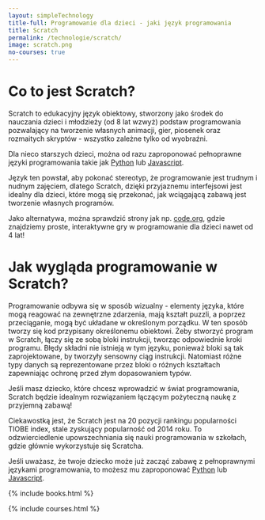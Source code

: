 ```yaml
---
layout: simpleTechnology
title-full: Programowanie dla dzieci - jaki język programowania
title: Scratch
permalink: /technologie/scratch/
image: scratch.png
no-courses: true
---
```


# Co to jest Scratch?

Scratch to edukacyjny język obiektowy, stworzony jako środek do nauczania dzieci i młodzieży (od 8 lat wzwyż) podstaw
programowania pozwalający na tworzenie własnych animacji, gier, piosenek oraz rozmaitych skryptów - wszystko zależne
tylko od wyobraźni.

Dla nieco starszych dzieci, można od razu zaproponować pełnoprawne języki programowania takie
jak [Python](/technologie/python) lub [Javascript](/technologie/javascript).

Język ten powstał, aby pokonać stereotyp, że programowanie jest trudnym i nudnym zajęciem, dlatego Scratch, dzięki
przyjaznemu interfejsowi jest idealny dla dzieci, które mogą się przekonać, jak wciągającą zabawą jest tworzenie
własnych programów.

Jako alternatywa, można sprawdzić strony jak np. [code.org](https://studio.code.org/courses), gdzie znajdziemy proste,
interaktywne gry w programowanie dla dzieci nawet od 4 lat!

# Jak wygląda programowanie w Scratch?

Programowanie odbywa się w sposób wizualny - elementy języka, które mogą reagować na zewnętrzne zdarzenia, mają kształt
puzzli, a poprzez przeciąganie, mogą być układane w określonym porządku. W ten sposób tworzy się kod przypisany
określonemu obiektowi. Żeby stworzyć program w Scratch, łączy się ze sobą bloki instrukcji, tworząc odpowiednie kroki
programu. Błędy składni nie istnieją w tym języku, ponieważ bloki są tak zaprojektowane, by tworzyły sensowny ciąg
instrukcji. Natomiast różne typy danych są reprezentowane przez bloki o różnych kształtach zapewniając ochronę przed
złym dopasowaniem typów.

Jeśli masz dziecko, które chcesz wprowadzić w świat programowania, Scratch będzie idealnym rozwiązaniem łączącym
pożyteczną naukę z przyjemną zabawą!

Ciekawostką jest, że Scratch jest na 20 pozycji rankingu popularności TIOBE index, stale zyskujący popularność od 2014
roku. To odzwierciedlenie upowszechniania się nauki programowania w szkołach, gdzie głównie wykorzystuje się Scratcha.

Jeśli uważasz, że twoje dziecko może już zacząć zabawę z pełnoprawnymi językami programowania, to możesz mu
zaproponować [Python](/technologie/python) lub [Javascript](/technologie/javascript).

{% include books.html %}

{% include courses.html %}
